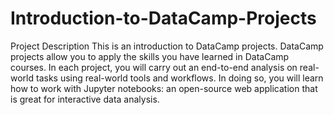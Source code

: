 # Introduction-to-DataCamp-Projects
 Project Description This is an introduction to DataCamp projects. DataCamp projects allow you to apply the skills you have learned in DataCamp courses. In each project, you will carry out an end-to-end analysis on real-world tasks using real-world tools and workflows.  In doing so, you will learn how to work with Jupyter notebooks: an open-source web application that is great for interactive data analysis.
